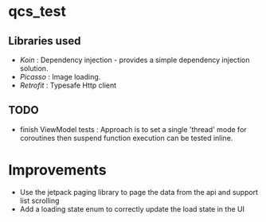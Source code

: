 # qcs_test

## Libraries used
* *Koin* : Dependency injection - provides a simple dependency injection solution.
* *Picasso* : Image loading.
* *Retrofit* : Typesafe Http client

## TODO
* finish ViewModel tests : Approach is to set a single 'thread' mode for coroutines then suspend function execution can be tested inline. 

# Improvements
* Use the jetpack paging library to page the data from the api and support list scrolling
* Add a loading state enum to correctly update the load state in the UI
